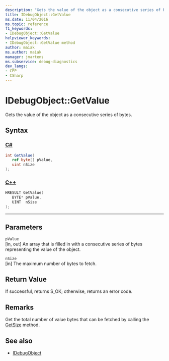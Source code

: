 ```yaml
---
description: "Gets the value of the object as a consecutive series of bytes."
title: IDebugObject::GetValue
ms.date: 11/04/2016
ms.topic: reference
f1_keywords:
- IDebugObject::GetValue
helpviewer_keywords:
- IDebugObject::GetValue method
author: maiak
ms.author: maiak
manager: jmartens
ms.subservice: debug-diagnostics
dev_langs:
- CPP
- CSharp
---
```

# IDebugObject::GetValue

Gets the value of the object as a consecutive series of bytes.

## Syntax

### [C#](#tab/csharp)
```csharp
int GetValue(
   ref byte[] pValue,
   uint nSize
);
```
### [C++](#tab/cpp)
```cpp
HRESULT GetValue( 
   BYTE* pValue,
   UINT  nSize
);
```
---

## Parameters
`pValue`\
[in, out] An array that is filled in with a consecutive series of bytes representing the value of the object.

`nSize`\
[in] The maximum number of bytes to fetch.

## Return Value
 If successful, returns S_OK; otherwise, returns an error code.

## Remarks
 Get the total number of value bytes that can be fetched by calling the [GetSize](../../../extensibility/debugger/reference/idebugobject-getsize.md) method.

## See also
- [IDebugObject](../../../extensibility/debugger/reference/idebugobject.md)

